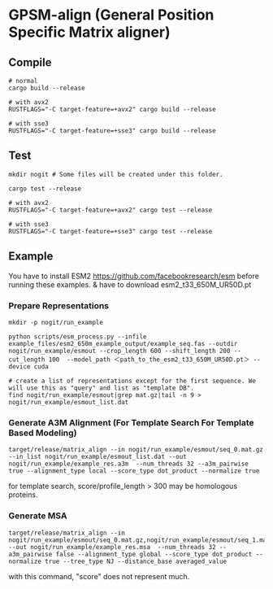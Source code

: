 # GPSM-align (General Position Specific Matrix aligner)

## Compile
```
# normal
cargo build --release

# with avx2
RUSTFLAGS="-C target-feature=+avx2" cargo build --release

# with sse3
RUSTFLAGS="-C target-feature=+sse3" cargo build --release
```

## Test
```
mkdir nogit # Some files will be created under this folder.

cargo test --release

# with avx2
RUSTFLAGS="-C target-feature=+avx2" cargo test --release

# with sse3
RUSTFLAGS="-C target-feature=+sse3" cargo test --release
```

## Example
You have to install ESM2 https://github.com/facebookresearch/esm before running these examples. & have to download esm2_t33_650M_UR50D.pt

### Prepare Representations
```
mkdir -p nogit/run_example

python scripts/esm_process.py --infile example_files/esm2_650m_example_output/example_seq.fas --outdir nogit/run_example/esmout --crop_length 600 --shift_length 200 --cut_length 100  --model_path ＜path_to_the_esm2_t33_650M_UR50D.pt＞ --device cuda

# create a list of representations except for the first sequence. We will use this as "query" and list as "template DB".
find nogit/run_example/esmout|grep mat.gz|tail -n 9 > nogit/run_example/esmout_list.dat
```

### Generate A3M Alignment (For Template Search For Template Based Modeling)
```
target/release/matrix_align --in nogit/run_example/esmout/seq_0.mat.gz --in_list nogit/run_example/esmout_list.dat --out nogit/run_example/example_res.a3m  --num_threads 32 --a3m_pairwise true --alignment_type local --score_type dot_product --normalize true
```
for template search, score/profile_length > 300 may be homologous proteins.

### Generate MSA
```
target/release/matrix_align --in nogit/run_example/esmout/seq_0.mat.gz,nogit/run_example/esmout/seq_1.mat.gz,nogit/run_example/esmout/seq_2.mat.gz,nogit/run_example/esmout/seq_3.mat.gz --out nogit/run_example/example_res.msa  --num_threads 32 --a3m_pairwise false --alignment_type global --score_type dot_product --normalize true --tree_type NJ --distance_base averaged_value
```
with this command, "score" does not represent much.
